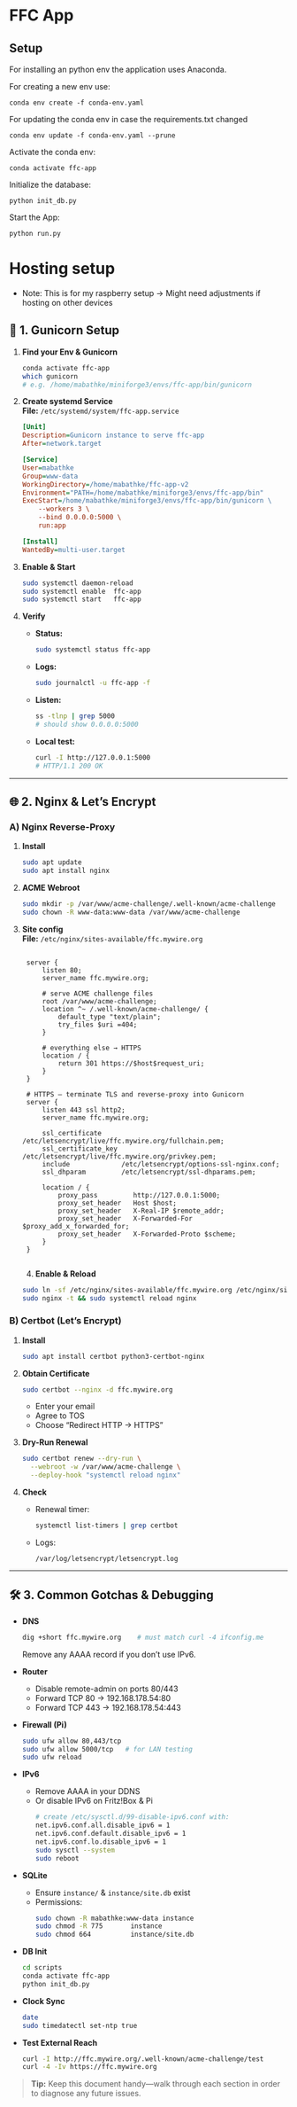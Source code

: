 # FFC App 

## Setup

For installing an python env the application uses Anaconda. 

For creating a new env use:

`conda env create -f conda-env.yaml `

For updating the conda env in case the requirements.txt changed

`conda env update -f conda-env.yaml --prune`

Activate the conda env:

`conda activate ffc-app`

Initialize the database:

`python init_db.py`

Start the App:

`python run.py`

# Hosting setup 
- Note: This is for my raspberry setup -> Might need adjustments if hosting on other devices
## 🐎 1. Gunicorn Setup

1. **Find your Env & Gunicorn**  
   ```bash
   conda activate ffc-app
   which gunicorn
   # e.g. /home/mabathke/miniforge3/envs/ffc-app/bin/gunicorn
   ```

2. **Create systemd Service**  
   **File:** `/etc/systemd/system/ffc-app.service`  
   ```ini
   [Unit]
   Description=Gunicorn instance to serve ffc-app
   After=network.target

   [Service]
   User=mabathke
   Group=www-data
   WorkingDirectory=/home/mabathke/ffc-app-v2
   Environment="PATH=/home/mabathke/miniforge3/envs/ffc-app/bin"
   ExecStart=/home/mabathke/miniforge3/envs/ffc-app/bin/gunicorn \
       --workers 3 \
       --bind 0.0.0.0:5000 \
       run:app

   [Install]
   WantedBy=multi-user.target
   ```

3. **Enable & Start**  
   ```bash
   sudo systemctl daemon-reload
   sudo systemctl enable  ffc-app
   sudo systemctl start   ffc-app
   ```

4. **Verify**  
   - **Status:**  
     ```bash
     sudo systemctl status ffc-app
     ```
   - **Logs:**  
     ```bash
     sudo journalctl -u ffc-app -f
     ```
   - **Listen:**  
     ```bash
     ss -tlnp | grep 5000
     # should show 0.0.0.0:5000
     ```
   - **Local test:**  
     ```bash
     curl -I http://127.0.0.1:5000
     # HTTP/1.1 200 OK
     ```

---

## 🌐 2. Nginx & Let’s Encrypt

### A) Nginx Reverse-Proxy

1. **Install**  
   ```bash
   sudo apt update
   sudo apt install nginx
   ```

2. **ACME Webroot**  
   ```bash
   sudo mkdir -p /var/www/acme-challenge/.well-known/acme-challenge
   sudo chown -R www-data:www-data /var/www/acme-challenge
   ```

3. **Site config**  
   **File:** `/etc/nginx/sites-available/ffc.mywire.org`  
   ```nginx

    server {
        listen 80;
        server_name ffc.mywire.org;

        # serve ACME challenge files
        root /var/www/acme-challenge;
        location ^~ /.well-known/acme-challenge/ {
            default_type "text/plain";
            try_files $uri =404;
        }

        # everything else → HTTPS
        location / {
            return 301 https://$host$request_uri;
        }
    }

    # HTTPS ‒ terminate TLS and reverse-proxy into Gunicorn
    server {
        listen 443 ssl http2;
        server_name ffc.mywire.org;

        ssl_certificate     /etc/letsencrypt/live/ffc.mywire.org/fullchain.pem;
        ssl_certificate_key /etc/letsencrypt/live/ffc.mywire.org/privkey.pem;
        include             /etc/letsencrypt/options-ssl-nginx.conf;
        ssl_dhparam         /etc/letsencrypt/ssl-dhparams.pem;

        location / {
            proxy_pass         http://127.0.0.1:5000;
            proxy_set_header   Host $host;
            proxy_set_header   X-Real-IP $remote_addr;
            proxy_set_header   X-Forwarded-For $proxy_add_x_forwarded_for;
            proxy_set_header   X-Forwarded-Proto $scheme;
        }
    }


    ```

    4. **Enable & Reload**  
    ```bash
    sudo ln -sf /etc/nginx/sites-available/ffc.mywire.org /etc/nginx/sites-enabled/
    sudo nginx -t && sudo systemctl reload nginx
   ```

### B) Certbot (Let’s Encrypt)

1. **Install**  
   ```bash
   sudo apt install certbot python3-certbot-nginx
   ```

2. **Obtain Certificate**  
   ```bash
   sudo certbot --nginx -d ffc.mywire.org
   ```
   - Enter your email  
   - Agree to TOS  
   - Choose “Redirect HTTP → HTTPS”

3. **Dry-Run Renewal**  
   ```bash
   sudo certbot renew --dry-run \
     --webroot -w /var/www/acme-challenge \
     --deploy-hook "systemctl reload nginx"
   ```

4. **Check**  
   - Renewal timer:  
     ```bash
     systemctl list-timers | grep certbot
     ```
   - Logs:  
     ```
     /var/log/letsencrypt/letsencrypt.log
     ```

---

## 🛠 3. Common Gotchas & Debugging

- **DNS**  
  ```bash
  dig +short ffc.mywire.org    # must match curl -4 ifconfig.me
  ```  
  Remove any AAAA record if you don’t use IPv6.

- **Router**  
  - Disable remote-admin on ports 80/443  
  - Forward TCP 80 → 192.168.178.54:80  
  - Forward TCP 443 → 192.168.178.54:443  

- **Firewall (Pi)**  
  ```bash
  sudo ufw allow 80,443/tcp
  sudo ufw allow 5000/tcp   # for LAN testing
  sudo ufw reload
  ```

- **IPv6**  
  - Remove AAAA in your DDNS  
  - Or disable IPv6 on Fritz!Box & Pi  
    ```bash
    # create /etc/sysctl.d/99-disable-ipv6.conf with:
    net.ipv6.conf.all.disable_ipv6 = 1
    net.ipv6.conf.default.disable_ipv6 = 1
    net.ipv6.conf.lo.disable_ipv6 = 1
    sudo sysctl --system
    sudo reboot
    ```

- **SQLite**  
  - Ensure `instance/` & `instance/site.db` exist  
  - Permissions:  
    ```bash
    sudo chown -R mabathke:www-data instance
    sudo chmod -R 775       instance
    sudo chmod 664          instance/site.db
    ```

- **DB Init**  
  ```bash
  cd scripts
  conda activate ffc-app
  python init_db.py
   ```

- **Clock Sync**  
  ```bash
  date
  sudo timedatectl set-ntp true
  ```

- **Test External Reach**  
  ```bash
  curl -I http://ffc.mywire.org/.well-known/acme-challenge/test  
  curl -4 -Iv https://ffc.mywire.org
  ```

> **Tip:** Keep this document handy—walk through each section in order to diagnose any future issues.  
